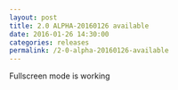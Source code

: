 ```yaml
---
layout: post
title: 2.0 ALPHA-20160126 available
date: 2016-01-26 14:30:00
categories: releases
permalink: /2-0-alpha-20160126-available
---
```


Fullscreen mode is working


